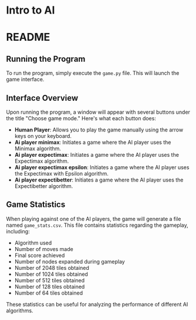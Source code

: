 # Intro to AI

# README

## Running the Program

To run the program, simply execute the `game.py` file. This will launch the game interface.

## Interface Overview

Upon running the program, a window will appear with several buttons under the title "Choose game mode." Here's what each button does:

- **Human Player**: Allows you to play the game manually using the arrow keys on your keyboard.
- **Ai player minimax**: Initiates a game where the AI player uses the Minimax algorithm.
- **Ai player expectimax**: Initiates a game where the AI player uses the Expectimax algorithm.
- **Ai player expectimax epsilon**: Initiates a game where the AI player uses the Expectimax with Epsilon algorithm.
- **Ai player expectibetter**: Initiates a game where the AI player uses the Expectibetter algorithm.

## Game Statistics

When playing against one of the AI players, the game will generate a file named `game_stats.csv`. This file contains statistics regarding the gameplay, including:

- Algorithm used
- Number of moves made
- Final score achieved
- Number of nodes expanded during gameplay
- Number of 2048 tiles obtained
- Number of 1024 tiles obtained
- Number of 512 tiles obtained
- Number of 128 tiles obtained
- Number of 64 tiles obtained

These statistics can be useful for analyzing the performance of different AI algorithms.
